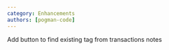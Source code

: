 ```yaml
---
category: Enhancements
authors: [pogman-code]
---
```


Add button to find existing tag from transactions notes
